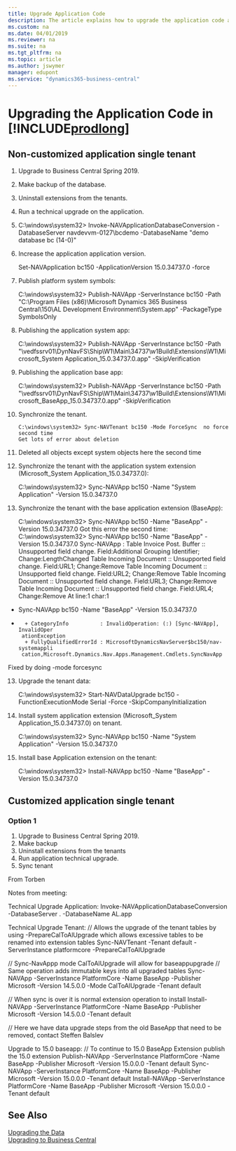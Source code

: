 ```yaml
---
title: Upgrade Application Code
description: The article explains how to upgrade the application code and how to merge code from different versions of the application.
ms.custom: na
ms.date: 04/01/2019
ms.reviewer: na
ms.suite: na
ms.tgt_pltfrm: na
ms.topic: article
ms.author: jswymer
manager: edupont
ms.service: "dynamics365-business-central"
---
```

# Upgrading the Application Code in [!INCLUDE[prodlong](../developer/includes/prodlong.md)]


## Non-customized application single tenant

1. Upgrade to Business Central Spring 2019.
2. Make backup of the database.
3. Uninstall extensions from the tenants.
4. Run a technical upgrade on the application.
  1. C:\windows\system32> Invoke-NAVApplicationDatabaseConversion -DatabaseServer navdevvm-0127\bcdemo -DatabaseName "demo database bc (14-0)"
5. Increase the application application version.

    Set-NAVApplication bc150 -ApplicationVersion 15.0.34737.0 -force
6. Publish platform system symbols:

    C:\windows\system32> Publish-NAVApp -ServerInstance bc150 -Path "C:\Program Files (x86)\Microsoft Dynamics 365 Business Central\150\AL Development Environment\System.app" -PackageType SymbolsOnly
7. Publishing the application system app:

    C:\windows\system32> Publish-NAVApp -ServerInstance bc150 -Path "\\vedfssrv01\DynNavFS\Ship\W1\Main\34737\w1Build\Extensions\W1\Microsoft_System Application_15.0.34737.0.app" -SkipVerification

8. Publishing the application base app:

    C:\windows\system32> Publish-NAVApp -ServerInstance bc150 -Path "\\vedfssrv01\DynNavFS\Ship\W1\Main\34737\w1Build\Extensions\W1\Microsoft_BaseApp_15.0.34737.0.app" -SkipVerification
10. Synchronize the tenant.
  
        C:\windows\system32> Sync-NAVTenant bc150 -Mode ForceSync  no force second time
        Get lots of error about deletion
11. Deleted all objects except system objects here the second time
11. Synchronize the tenant with the application system extension (Microsoft_System Application_15.0.34737.0):

    C:\windows\system32> Sync-NAVApp bc150 -Name "System Application" -Version 15.0.34737.0

12. Synchronize the tenant with the base application extension (BaseApp):

    C:\windows\system32> Sync-NAVApp bc150 -Name "BaseApp" -Version 15.0.34737.0
Got this error the second time:
C:\windows\system32> Sync-NAVApp bc150 -Name "BaseApp" -Version 15.0.34737.0
Sync-NAVApp : Table Invoice Post. Buffer :: Unsupported field change.
Field:Additional Grouping Identifier; Change:LengthChanged
Table Incoming Document :: Unsupported field change. Field:URL1; Change:Remove
Table Incoming Document :: Unsupported field change. Field:URL2; Change:Remove
Table Incoming Document :: Unsupported field change. Field:URL3; Change:Remove
Table Incoming Document :: Unsupported field change. Field:URL4; Change:Remove
At line:1 char:1
+ Sync-NAVApp bc150 -Name "BaseApp" -Version 15.0.34737.0
+ ~~~~~~~~~~~~~~~~~~~~~~~~~~~~~~~~~~~~~~~~~~~~~~~~~~~~~~~
    + CategoryInfo          : InvalidOperation: (:) [Sync-NAVApp], InvalidOper
   ationException
    + FullyQualifiedErrorId : MicrosoftDynamicsNavServer$bc150/nav-systemappli
   cation,Microsoft.Dynamics.Nav.Apps.Management.Cmdlets.SyncNavApp
Fixed by doing -mode forcesync

13. Upgrade the tenant data:

    C:\windows\system32> Start-NAVDataUpgrade bc150 -FunctionExecutionMode Serial -Force -SkipCompanyInitialization
        
13. Install system application extension (Microsoft_System Application_15.0.34737.0) on tenant.

    C:\windows\system32> Sync-NAVApp bc150 -Name "System Application" -Version 15.0.34737.0

12. Install base Application extension on the tenant:

    C:\windows\system32> Install-NAVApp bc150 -Name "BaseApp" -Version 15.0.34737.0

## Customized application single tenant
### Option 1

1. Upgrade to Business Central Spring 2019.
2. Make backup
3. Uninstall extensions from the tenants
4. Run application technical upgrade.
5. Sync tenant


From Torben

Notes from meeting:

Technical Upgrade Application:
Invoke-NAVApplicationDatabaseConversion -DatabaseServer . -DatabaseName AL.app 

Technical Upgrade Tenant:
// Allows the upgrade of the tenant tables by using  -PrepareCalToAlUpgrade which allows excessive tables to be renamed into extension tables
Sync-NAVTenant  -Tenant default -ServerInstance platformcore -PrepareCalToAlUpgrade

// Sync-NavAppp mode CalToAlUpgrade will allow for baseappupgrade
// Same operation adds immutable keys into all upgraded tables
Sync-NAVApp -ServerInstance PlatformCore -Name BaseApp -Publisher Microsoft -Version 14.5.0.0 -Mode CalToAlUpgrade -Tenant default

// When sync is over it is normal extension operation to install
Install-NAVApp -ServerInstance PlatformCore -Name BaseApp -Publisher Microsoft -Version 14.5.0.0 -Tenant default

// Here we have data upgrade steps from the old BaseApp that need to be removed, contact Steffen Balslev

Upgrade to 15.0 baseapp:
// To continue to 15.0 BaseApp Extension publish the 15.0 extension
Publish-NAVApp -ServerInstance PlatformCore -Name BaseApp -Publisher Microsoft -Version 15.0.0.0 -Tenant default
Sync-NAVApp -ServerInstance PlatformCore -Name BaseApp -Publisher Microsoft -Version 15.0.0.0 -Tenant default
Install-NAVApp -ServerInstance PlatformCore -Name BaseApp -Publisher Microsoft -Version 15.0.0.0 -Tenant default


## See Also  
[Upgrading the Data](Upgrading-the-Data.md)   
[Upgrading to Business Central](upgrading-to-business-central.md)  
